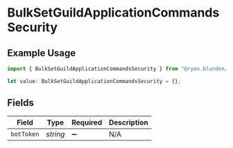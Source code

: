 # BulkSetGuildApplicationCommandsSecurity

## Example Usage

```typescript
import { BulkSetGuildApplicationCommandsSecurity } from "@ryan.blunden/discord-sdk/models/operations";

let value: BulkSetGuildApplicationCommandsSecurity = {};
```

## Fields

| Field              | Type               | Required           | Description        |
| ------------------ | ------------------ | ------------------ | ------------------ |
| `botToken`         | *string*           | :heavy_minus_sign: | N/A                |